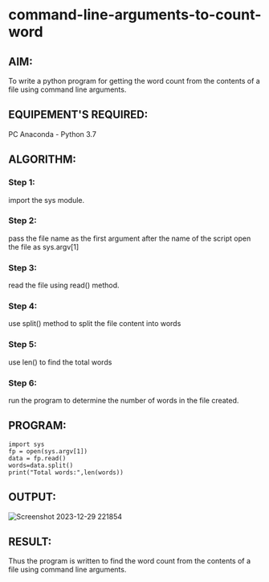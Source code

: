 # command-line-arguments-to-count-word
## AIM:
To write a python program for getting the word count from the contents of a file using command line arguments.
## EQUIPEMENT'S REQUIRED: 
PC
Anaconda - Python 3.7
## ALGORITHM: 
### Step 1:
import the sys module.
### Step 2:
pass the file name as the first argument after the name of the script open the file as sys.argv[1]
### Step 3:
read the file using read() method.
### Step 4:
use split() method to split the file content into words
### Step 5:
use len() to find the total words
### Step 6:
run the program to determine the number of words in the file created.
## PROGRAM:
```
import sys
fp = open(sys.argv[1])
data = fp.read()
words=data.split()
print("Total words:",len(words))

```
## OUTPUT:
![Screenshot 2023-12-29 221854](https://github.com/ALANZION/command-line-arguments-to-count-word/assets/145743064/15c8f5db-0b44-4d2e-865e-6ca514d5acb7)


## RESULT:
Thus the program is written to find the word count from the contents of a file using command line arguments.
